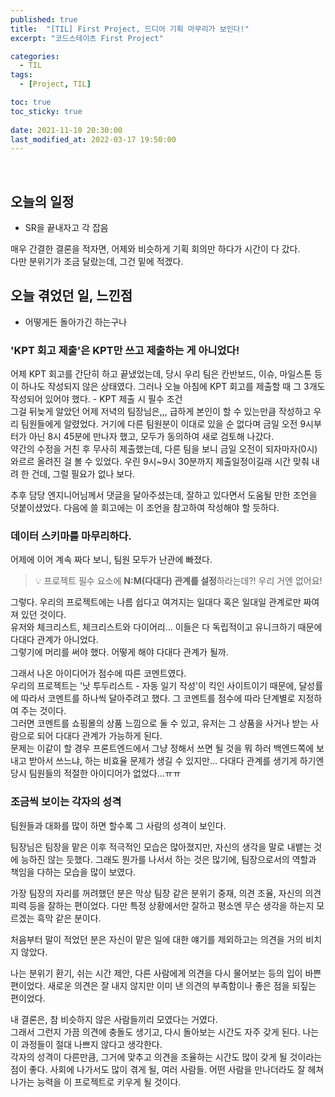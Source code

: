 ```yaml
---
published: true
title:  "[TIL] First Project, 드디어 기획 마무리가 보인다!"
excerpt: "코드스테이츠 First Project"

categories:
  - TIL
tags:
  - [Project, TIL]

toc: true
toc_sticky: true
 
date: 2021-11-10 20:30:00
last_modified_at: 2022-03-17 19:50:00
---
```


<br>

## 오늘의 일정  
- SR을 끝내자고 각 잡음  

매우 간결한 결론을 적자면, 어제와 비슷하게 기획 회의만 하다가 시간이 다 갔다.  
다만 분위기가 조금 달랐는데, 그건 밑에 적겠다.  


## 오늘 겪었던 일, 느낀점  
* 어떻게든 돌아가긴 하는구나  

### 'KPT 회고 제출'은 KPT만 쓰고 제출하는 게 아니었다!  

어제 KPT 회고를 간단히 하고 끝냈었는데, 당시 우리 팀은 칸반보드, 이슈, 마일스톤 등이 하나도 작성되지 않은 상태였다. 그러나 오늘 아침에 KPT 회고를 제출할 때 그 3개도 작성되어 있어야 했다. - KPT 제출 시 필수 조건  
그걸 뒤늦게 알았던 어제 저녁의 팀장님은,,, 급하게 본인이 할 수 있는만큼 작성하고 우리 팀원들에게 알렸었다. 거기에 다른 팀원분이 이대로 있을 순 없다며 금일 오전 9시부터가 아닌 8시 45분에 만나자 했고, 모두가 동의하여 새로 검토해 나갔다.  
약간의 수정을 거친 후 무사히 제출했는데, 다른 팀을 보니 금일 오전이 되자마자(0시) 와르르 올려진 걸 볼 수 있었다. 우린 9시~9시 30분까지 제출일정이길래 시간 맞춰 내려 한 건데, 그럴 필요가 없나 보다.  

추후 담당 엔지니어님께서 댓글을 달아주셨는데, 잘하고 있다면서 도움될 만한 조언을 덧붙이셨었다. 다음에 쓸 회고에는 이 조언을 참고하여 작성해야 할 듯하다.  

### 데이터 스키마를 마무리하다.  

어제에 이어 계속 짜다 보니, 팀원 모두가 난관에 빠졌다.  

>  
> 💡 프로젝트 필수 요소에 **N:M(다대다) 관계를 설정**하라는데?! 우리 거엔 없어요!  
>  

그렇다. 우리의 프로젝트에는 나름 쉽다고 여겨지는 일대다 혹은 일대일 관계로만 짜여져 있던 것이다.  
유저와 체크리스트, 체크리스트와 다이어리… 이들은 다 독립적이고 유니크하기 때문에 다대다 관계가 아니었다.  
그렇기에 머리를 써야 했다. 어떻게 해야 다대다 관계가 될까.  

그래서 나온 아이디어가 점수에 따른 코멘트였다.  
우리의 프로젝트는 '낫 투두리스트 - 자동 일기 작성'이 킥인 사이트이기 때문에, 달성률에 따라서 코멘트를 하나씩 달아주려고 했다. 그 코멘트를 점수에 따라 단계별로 지정하여 주는 것이다.  
그러면 코멘트를 쇼핑몰의 상품 느낌으로 둘 수 있고, 유저는 그 상품을 사거나 받는 사람으로 되어 다대다 관계가 가능하게 된다.  
문제는 이같이 할 경우 프론트엔드에서 그냥 정해서 쓰면 될 것을 뭐 하러 백엔드쪽에 보내고 받아서 쓰느냐, 하는 비효율 문제가 생길 수 있지만… 다대다 관계를 생기게 하기엔 당시 팀원들의 적절한 아이디어가 없었다…ㅠㅠ  

### 조금씩 보이는 각자의 성격  

팀원들과 대화를 많이 하면 할수록 그 사람의 성격이 보인다.  

팀장님은 팀장을 맡은 이후 적극적인 모습은 많아졌지만, 자신의 생각을 말로 내뱉는 것에 능하진 않는 듯했다. 그래도 뭔가를 나서서 하는 것은 많기에, 팀장으로서의 역할과 책임을 다하는 모습을 많이 보였다.  

가장 팀장의 자리를 꺼려했던 분은 막상 팀장 같은 분위기 중재, 의견 조율, 자신의 의견 피력 등을 잘하는 편이었다. 다만 특정 상황에서만 잘하고 평소엔 무슨 생각을 하는지 모르겠는 흑막 같은 분이다.  

처음부터 말이 적었던 분은 자신이 맡은 일에 대한 얘기를 제외하고는 의견을 거의 비치지 않았다.  

나는 분위기 환기, 쉬는 시간 제안, 다른 사람에게 의견을 다시 물어보는 등의 입이 바쁜 편이었다. 새로운 의견은 잘 내지 않지만 이미 낸 의견의 부족함이나 좋은 점을 되짚는 편이었다.  

내 결론은, 참 비슷하지 않은 사람들끼리 모였다는 거였다.  
그래서 그런지 가끔 의견에 충돌도 생기고, 다시 돌아보는 시간도 자주 갖게 된다. 나는 이 과정들이 절대 나쁘지 않다고 생각한다.  
각자의 성격이 다른만큼, 그거에 맞추고 의견을 조율하는 시간도 많이 갖게 될 것이라는 점이 좋다. 사회에 나가서도 많이 겪게 될, 여러 사람들. 어떤 사람을 만나더라도 잘 헤쳐나가는 능력을 이 프로젝트로 키우게 될 것이다.  

<br/>
<br/>